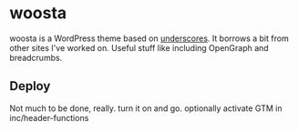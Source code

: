 woosta
===

woosta is a WordPress theme based on [underscores](https://github.com/automattic/_s).  It borrows a bit from other sites I've worked on. Useful stuff like including OpenGraph and breadcrumbs.

## Deploy

Not much to be done, really.  turn it on and go.  optionally activate GTM in inc/header-functions